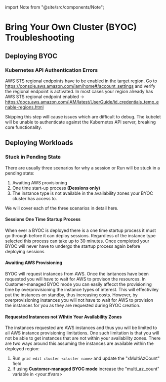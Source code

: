 import Note from "@site/src/components/Note";

# Bring Your Own Cluster (BYOC) Troubleshooting

## Deploying BYOC

### Kubernetes API Authentication Errors
AWS STS regional endpoints have to be enabled in the target region. Go to https://console.aws.amazon.com/iam/home#/account_settings and verify the regional endpoint is activated. In most cases your region already has AWS STS regional endpoint enabled -> https://docs.aws.amazon.com/IAM/latest/UserGuide/id_credentials_temp_enable-regions.html

<note>
    Skipping this step will cause issues which are difficult to debug. The kubelet will be unable to authenticate against the Kubernetes API server, breaking core functionality.
</note>

## Deploying Workloads 

### Stuck in Pending State
There are usually three scenarios for why a session or Run will be stuck in a pending state: 
1. Awaiting AWS provisioning
2. One time start-up process **(Dessions only)**
3. The instance type is not available in the availability zones your BYOC cluster has access to. 

We will cover each of the three scenarios in detail here.

#### Sessions One Time Startup Process

When ever a BYOC is deployed there is a one time startup process it must go through before it can deploy sessions. Regardless of the instance type selected this process can take up to 30 minutes. Once completed your BYOC will never have to undergo the startup process again before deploying sessions

#### Awaiting AWS Provisioning

BYOC will request instances from AWS. Once the isntances have been requested you will have to wait for AWS to provison the resources. In Customer-managed BYOC mode you can easily affecct the provisioning time by overprovisioning the instance types of interest. This will effectiviley put the instances on standby, thus increasing costs. However, by overprovisioning instances you will not have to wait for AWS to provision the instances for you as they are requested during BYOC creation.

#### Requested Instances not Wihtin Your Availability Zones

The instances requested are AWS instances and thus you will be limited to all AWS instance provisioning limitations. One such limitation is that you will not be able to get instances that are not within your availability zones. There are two ways around this assuming the instances are available within the deployed region:

1. Run `grid edit cluster <cluster name>` and update the "xMultiAzCount" field
2. If using **Customer-managed BYOC mode** increase the "multi_az_count" variable in <your.tfvars>

